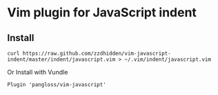 Vim plugin for JavaScript indent
==================================================

Install
-----------------------

	curl https://raw.github.com/zzdhidden/vim-javascript-indent/master/indent/javascript.vim > ~/.vim/indent/javascript.vim

Or Install with Vundle
	
	Plugin 'pangloss/vim-javascript'

